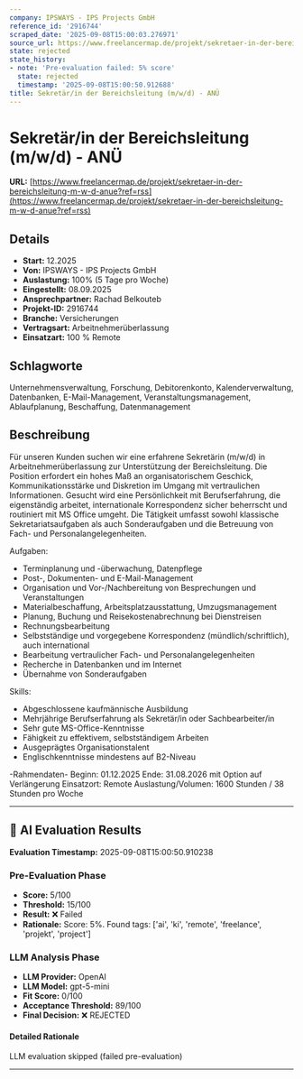```yaml
---
company: IPSWAYS - IPS Projects GmbH
reference_id: '2916744'
scraped_date: '2025-09-08T15:00:03.276971'
source_url: https://www.freelancermap.de/projekt/sekretaer-in-der-bereichsleitung-m-w-d-anue?ref=rss
state: rejected
state_history:
- note: 'Pre-evaluation failed: 5% score'
  state: rejected
  timestamp: '2025-09-08T15:00:50.912688'
title: Sekretär/in der Bereichsleitung (m/w/d) - ANÜ
---
```



# Sekretär/in der Bereichsleitung (m/w/d) - ANÜ
**URL:** [https://www.freelancermap.de/projekt/sekretaer-in-der-bereichsleitung-m-w-d-anue?ref=rss](https://www.freelancermap.de/projekt/sekretaer-in-der-bereichsleitung-m-w-d-anue?ref=rss)
## Details
- **Start:** 12.2025
- **Von:** IPSWAYS - IPS Projects GmbH
- **Auslastung:** 100% (5 Tage pro Woche)
- **Eingestellt:** 08.09.2025
- **Ansprechpartner:** Rachad Belkouteb
- **Projekt-ID:** 2916744
- **Branche:** Versicherungen
- **Vertragsart:** Arbeitnehmerüberlassung
- **Einsatzart:** 100
                                                % Remote

## Schlagworte
Unternehmensverwaltung, Forschung, Debitorenkonto, Kalenderverwaltung, Datenbanken, E-Mail-Management, Veranstaltungsmanagement, Ablaufplanung, Beschaffung, Datenmanagement

## Beschreibung
Für unseren Kunden suchen wir eine erfahrene Sekretärin (m/w/d) in Arbeitnehmerüberlassung zur Unterstützung der Bereichsleitung. Die Position erfordert ein hohes Maß an organisatorischem Geschick, Kommunikationsstärke und Diskretion im Umgang mit vertraulichen Informationen. Gesucht wird eine Persönlichkeit mit Berufserfahrung, die eigenständig arbeitet, internationale Korrespondenz sicher beherrscht und routiniert mit MS Office umgeht. Die Tätigkeit umfasst sowohl klassische Sekretariatsaufgaben als auch Sonderaufgaben und die Betreuung von Fach- und Personalangelegenheiten.

Aufgaben:
- Terminplanung und -überwachung, Datenpflege
- Post-, Dokumenten- und E-Mail-Management
- Organisation und Vor-/Nachbereitung von Besprechungen und Veranstaltungen
- Materialbeschaffung, Arbeitsplatzausstattung, Umzugsmanagement
- Planung, Buchung und Reisekostenabrechnung bei Dienstreisen
- Rechnungsbearbeitung
- Selbstständige und vorgegebene Korrespondenz (mündlich/schriftlich), auch international
- Bearbeitung vertraulicher Fach- und Personalangelegenheiten
- Recherche in Datenbanken und im Internet
- Übernahme von Sonderaufgaben

Skills:
- Abgeschlossene kaufmännische Ausbildung
- Mehrjährige Berufserfahrung als Sekretär/in oder Sachbearbeiter/in
- Sehr gute MS-Office-Kenntnisse
- Fähigkeit zu effektivem, selbstständigem Arbeiten
- Ausgeprägtes Organisationstalent
- Englischkenntnisse mindestens auf B2-Niveau

-Rahmendaten-
Beginn: 01.12.2025
Ende: 31.08.2026 mit Option auf Verlängerung
Einsatzort: Remote
Auslastung/Volumen: 1600 Stunden / 38 Stunden pro Woche

---

## 🤖 AI Evaluation Results

**Evaluation Timestamp:** 2025-09-08T15:00:50.910238

### Pre-Evaluation Phase
- **Score:** 5/100
- **Threshold:** 15/100
- **Result:** ❌ Failed
- **Rationale:** Score: 5%. Found tags: ['ai', 'ki', 'remote', 'freelance', 'projekt', 'project']

### LLM Analysis Phase
- **LLM Provider:** OpenAI
- **LLM Model:** gpt-5-mini
- **Fit Score:** 0/100
- **Acceptance Threshold:** 89/100
- **Final Decision:** ❌ REJECTED

#### Detailed Rationale
LLM evaluation skipped (failed pre-evaluation)

---
